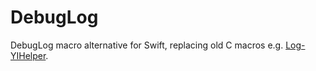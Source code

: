 DebugLog
========

DebugLog macro alternative for Swift, replacing old C macros e.g. [Log-YIHelper](https://github.com/inamiy/Log-YIHelper).

